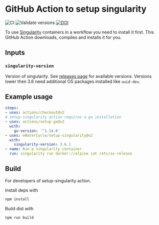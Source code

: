 # GitHub Action to setup singularity

![CI](https://github.com/eWaterCycle/setup-singularity/workflows/build-test/badge.svg)
![Validate versions](https://github.com/eWaterCycle/setup-singularity/workflows/Validate%20'setup-singularity'/badge.svg)
[![DOI](https://zenodo.org/badge/DOI/10.5281/zenodo.3964181.svg)](https://doi.org/10.5281/zenodo.3964181)

To use [Singularity](https://sylabs.io/singularity/) containers in a workflow you need to install it first. This GitHub Action downloads, compiles and installs it for you.

## Inputs

### `singularity-version`

Version of singularity. See [releases page](https://github.com/hpcng/singularity/releases) for available versions. Versions lower then 3.6 need additional OS packages installed like `uuid-dev`.

## Example usage

```yaml
steps:
- uses: actions/checkout@v2
# setup-singularity action requires a go installation
- uses: actions/setup-go@v2
  with:
    go-version: '^1.14.6'
- uses: eWaterCycle/setup-singularity@v2
  with:
    singularity-version: 3.6.1
- name: Run a singularity container
  run: singularity run docker://alpine cat /etc/os-release
```

## Build

For developers of setup-singularity action.

Install deps with

```bash
npm install
```

Build dist with

```bash
npm run build
```

